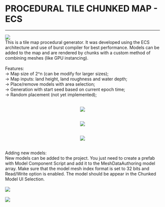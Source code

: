 # PROCEDURAL TILE CHUNKED MAP - ECS
----------------------------------------------
![](https://github.com/farpini/ProceduralTileChunkedMap_ECS/blob/main/TitleImage.JPG)<br />
This is a tile map procedural generator. It was developed using the ECS architecture and use of burst compiler for best performance.
Models can be added to the map and are rendered by chunks with a custom method of combining meshes (like GPU instancing).
<br /><br />Features:
<br />-> Map size of 2^n (can be modify for larger sizes);
<br />-> Map inputs: land height, land roughness and water depth;
<br />-> Place/remove models with area selection;
<br />-> Generation with start seed based on current epoch time;
<br />-> Random placement (not yet implemented);
<br /><br /><p align="center">
![](https://github.com/farpini/ProceduralTileChunkedMap_ECS/blob/main/Features.gif)<br /><br /><p align="center">
![](https://github.com/farpini/ProceduralTileChunkedMap_ECS/blob/main/Performance.gif)<br /><br /><p align="center">
![](https://github.com/farpini/ProceduralTileChunkedMap_ECS/blob/main/Chunk.gif)<br /><br /></p>
Adding new models:<br />
New models can be added to the project. You just need to create a prefab with Model Component Script and add it to the MeshDataAuthoring model array.
Make sure that the model mesh index format is set to 32 bits and Read/Write option is enabled. The model should be appear in the Chunked Model UI Selection.
<br /><br />
![](https://github.com/farpini/ProceduralTileChunkedMap_ECS/blob/main/AddPrefab.JPG)<br /><br />
![](https://github.com/farpini/ProceduralTileChunkedMap_ECS/blob/main/Indexformat.JPG)

